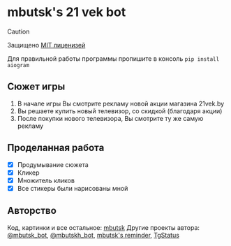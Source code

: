 # mbutsk's 21 vek bot

> [!CAUTION]
> Защищено [MIT лиценизей](https://github.com/mbutskpy/mbutsks-reminder/blob/main/LICENSE)

Для правильной работы программы пропишите в консоль ```pip install aiogram```

## Сюжет игры
1. В начале игры Вы смотрите рекламу новой акции магазина 21vek.by
2. Вы решаете купить новый телевизор, со скидкой (благодаря акции)
3. После покупки нового телевизора, Вы смотрите ту же самую рекламу

## Проделанная работа
- [x] Продумывание сюжета
- [x] Кликер
- [x] Множитель кликов
- [x] Все стикеры были нарисованы мной

## Авторство
Код, картинки и все остальное: [mbutsk](https://github.com/mbutsk)
Другие проекты автора: [@mbutsk_bot](https://t.me/mbutsk_bot), [@mbutskh_bot](https://t.me/mbutskh_bot), [mbutsk's reminder](https://github.com/mbutsk/mbutsks-reminder), [TgStatus](https://github.com/mbutsk/TgStatus)